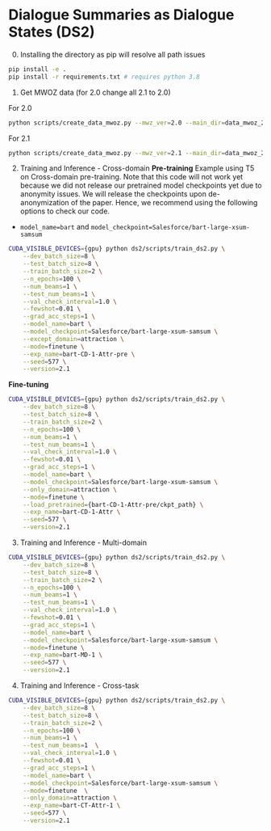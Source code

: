 # Dialogue Summaries as Dialogue States (DS2)

0. Installing the directory as pip will resolve all path issues
```bash
pip install -e .
pip install -r requirements.txt # requires python 3.8
```

1. Get MWOZ data (for 2.0 change all 2.1 to 2.0)

For 2.0
```bash
python scripts/create_data_mwoz.py --mwz_ver=2.0 --main_dir=data_mwoz_2.0 --target_path=data_mwoz_2.0/mwz
```

For 2.1
```bash
python scripts/create_data_mwoz.py --mwz_ver=2.1 --main_dir=data_mwoz_2.1 --target_path=data_mwoz_2.1/mwz
```

2. Training and Inference - Cross-domain 
**Pre-training**
Example using T5 on Cross-domain pre-training. Note that this code will not work yet because we did not release our pretrained model checkpoints yet due to anonymity issues. We will release the checkpoints upon de-anonymization of the paper. Hence, we recommend using the following options to check our code.
- `model_name=bart` and `model_checkpoint=Salesforce/bart-large-xsum-samsum` 

```bash
CUDA_VISIBLE_DEVICES={gpu} python ds2/scripts/train_ds2.py \
    --dev_batch_size=8 \
    --test_batch_size=8 \
    --train_batch_size=2 \
    --n_epochs=100 \
    --num_beams=1 \
    --test_num_beams=1 \
    --val_check_interval=1.0 \
    --fewshot=0.01 \
    --grad_acc_steps=1 \
    --model_name=bart \
    --model_checkpoint=Salesforce/bart-large-xsum-samsum \
    --except_domain=attraction \
    --mode=finetune \
    --exp_name=bart-CD-1-Attr-pre \
    --seed=577 \
    --version=2.1
```

**Fine-tuning**
```bash
CUDA_VISIBLE_DEVICES={gpu} python ds2/scripts/train_ds2.py \
    --dev_batch_size=8 \
    --test_batch_size=8 \
    --train_batch_size=2 \
    --n_epochs=100 \
    --num_beams=1 \
    --test_num_beams=1 \
    --val_check_interval=1.0 \
    --fewshot=0.01 \
    --grad_acc_steps=1 \
    --model_name=bart \
    --model_checkpoint=Salesforce/bart-large-xsum-samsum \
    --only_domain=attraction \
    --mode=finetune \
    --load_pretrained={bart-CD-1-Attr-pre/ckpt_path} \
    --exp_name=bart-CD-1-Attr \
    --seed=577 \
    --version=2.1
```

3. Training and Inference - Multi-domain
```bash
CUDA_VISIBLE_DEVICES={gpu} python ds2/scripts/train_ds2.py \
    --dev_batch_size=8 \
    --test_batch_size=8 \
    --train_batch_size=2 \
    --n_epochs=100 \
    --num_beams=1 \
    --test_num_beams=1 \
    --val_check_interval=1.0 \
    --fewshot=0.01 \
    --grad_acc_steps=1 \
    --model_name=bart \
    --model_checkpoint=Salesforce/bart-large-xsum-samsum \
    --mode=finetune \
    --exp_name=bart-MD-1 \
    --seed=577 \
    --version=2.1
```

4. Training and Inference - Cross-task
```bash
CUDA_VISIBLE_DEVICES={gpu} python ds2/scripts/train_ds2.py \
    --dev_batch_size=8 \
    --test_batch_size=8 \
    --train_batch_size=2 \
    --n_epochs=100 \
    --num_beams=1 \
    --test_num_beams=1  \
    --val_check_interval=1.0 \
    --fewshot=0.01 \
    --grad_acc_steps=1 \
    --model_name=bart \
    --model_checkpoint=Salesforce/bart-large-xsum-samsum \
    --mode=finetune  \
    --only_domain=attraction \
    --exp_name=bart-CT-Attr-1 \
    --seed=577 \
    --version=2.1
```